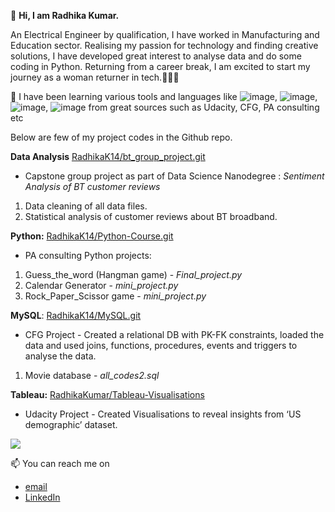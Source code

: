 👋 **Hi, I am Radhika Kumar.**
                                                               
An Electrical Engineer by qualification, I have worked in Manufacturing and Education sector. Realising my passion for technology and finding creative solutions, I have developed great interest to analyse data and do some coding in Python. 
Returning from a career break, I am excited to start my journey as a woman returner in tech.👩🏻‍💻

👀 I have been learning various tools and languages like ![image](https://img.shields.io/badge/-MySQL-4479A1?logo=mysql&logoColor=white&style=plastic&logoWidth=30), ![image](https://img.shields.io/badge/-Python-3776AB?logo=python&logoColor=white&style=plastic&logoWidth=30), ![image](https://img.shields.io/badge/-Tableau-E97627?logo=tableau&logoColor=white&style=plastic&logoWidth=30), ![image](https://img.shields.io/badge/-Power%20BI-F2C811?logo=power-bi&logoColor=white&style=plastic&logoWidth=30) from great sources such as Udacity, CFG, PA consulting etc

Below are few of my project codes in the Github repo.

**Data Analysis** [RadhikaK14/bt_group_project.git](https://github.com/RadhikaK14/bt_group_project.git)
- Capstone group project as part of Data Science Nanodegree : _Sentiment Analysis of BT customer reviews_

1. Data cleaning of all data files.
2. Statistical analysis of customer reviews about BT broadband.

**Python:** [RadhikaK14/Python-Course.git](https://github.com/RadhikaK14/Python-Course.git)
- PA consulting Python projects:

1. Guess_the_word (Hangman game) - _Final_project.py_
2. Calendar Generator - _mini_project.py_
3. Rock_Paper_Scissor game - _mini_project.py_

**MySQL**: [RadhikaK14/MySQL.git](https://github.com/RadhikaK14/SQL_Project_MovieDB.git) 
- CFG Project - Created a relational DB with PK-FK constraints, loaded the data and used joins, functions, procedures, events and triggers to analyse the data.

1. Movie database - _all_codes2.sql_

**Tableau:** [RadhikaKumar/Tableau-Visualisations](https://public.tableau.com/profile/radhika.kumar#!/)
- Udacity Project - Created Visualisations to reveal insights from ‘US demographic’ dataset.

<img align="center" src="https://github-readme-stats.vercel.app/api?username=RadhikaK14&theme=synthwave" />

📫 You can reach me on 
- [email](radhik_14@yahoo.co.in)
- [LinkedIn](www.linkedin.com/in/kumar-radhika)

<!---
RadhikaK14/RadhikaK14 is a ✨ special ✨ repository because its `README.md` (this file) appears on your GitHub profile.
You can click the Preview link to take a look at your changes.
--->
